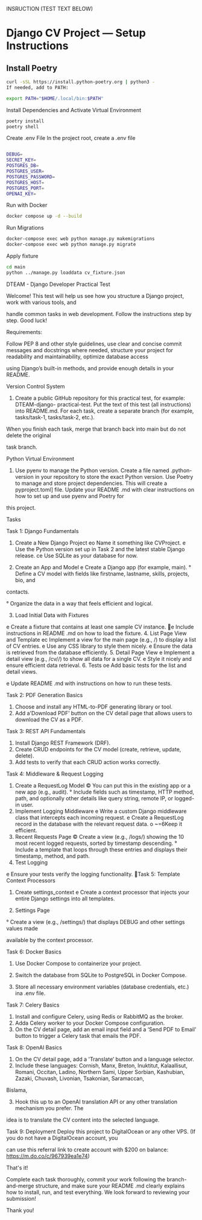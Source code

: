 INSRUCTION (TEST TEXT BELOW)

# Django CV Project — Setup Instructions

## Install Poetry

```bash
curl -sSL https://install.python-poetry.org | python3 -
If needed, add to PATH:
```

```bash
export PATH="$HOME/.local/bin:$PATH"
```

Install Dependencies and Activate Virtual Environment
```bash
poetry install
poetry shell
```

Create .env File
In the project root, create a .env file

```bash

DEBUG=
SECRET_KEY=
POSTGRES_DB=
POSTGRES_USER=
POSTGRES_PASSWORD=
POSTGRES_HOST=
POSTGRES_PORT=
OPENAI_KEY=
```

Run with Docker


```bash
docker compose up -d --build
```

Run Migrations
```bash
docker-compose exec web python manage.py makemigrations
docker-compose exec web python manage.py migrate
```
Apply fixture
```bash
cd main
python ../manage.py loaddata cv_fixture.json
```


DTEAM - Django Developer Practical Test

Welcome! This test will help us see how you structure a Django project, work with various tools, and

handle common tasks in web development. Follow the instructions step by step. Good luck!

Requirements:

Follow PEP 8 and other style guidelines, use clear and concise commit messages and docstrings
where needed, structure your project for readability and maintainability, optimize database access

using Django’s built-in methods, and provide enough details in your README.

Version Control System
1. Create a public GitHub repository for this practical test, for example: DTEAM-django-
practical-test.
Put the text of this test (all instructions) into README.md.
For each task, create a separate branch (for example, tasks/task-1, tasks/task-2, etc.).

When you finish each task, merge that branch back into main but do not delete the original

task branch.

Python Virtual Environment

1. Use pyenv to manage the Python version. Create a file named .python-version in your
repository to store the exact Python version.
Use Poetry to manage and store project dependencies. This will create a pyproject.toml] file.
Update your README .md with clear instructions on how to set up and use pyenv and Poetry for

this project.

Tasks

Task 1: Django Fundamentals

1. Create a New Django Project
eo Name it something like CVProject.
e Use the Python version set up in Task 2 and the latest stable Django release.
ce Use SQLite as your database for now.

2. Create an App and Model
e Create a Django app (for example, main).
° Define a CV model with fields like firstname, lastname, skills, projects, bio, and

contacts.

° Organize the data in a way that feels efficient and logical.

3. Load Initial Data with Fixtures

e Create a fixture that contains at least one sample CV instance.
e Include instructions in README .md on how to load the fixture.
4. List Page View and Template
ec Implement a view for the main page (e.g., /) to display a list of CV entries.
e Use any CSS library to style them nicely.
e Ensure the data is retrieved from the database efficiently.
5. Detail Page View
e Implement a detail view (e.g., /cv/<id>/) to show all data for a single CV.
e Style it nicely and ensure efficient data retrieval.
6. Tests
oe Add basic tests for the list and detail views.

e Update README .md with instructions on how to run these tests.

Task 2: PDF Generation Basics

1. Choose and install any HTML-to-PDF generating library or tool.
2. Add a'Download PDF’ button on the CV detail page that allows users to download the CV as a
PDF.

Task 3: REST API Fundamentals

1. Install Django REST Framework (DRF).
2. Create CRUD endpoints for the CV model (create, retrieve, update, delete).
3. Add tests to verify that each CRUD action works correctly.

Task 4: Middleware & Request Logging

1. Create a RequestLog Model
© You can put this in the existing app or a new app (e.g., audit).
° Include fields such as timestamp, HTTP method, path, and optionally other details like
query string, remote IP, or logged-in user.
2. Implement Logging Middleware
e Write a custom Django middleware class that intercepts each incoming request.
e Create a RequestLog record in the database with the relevant request data.
o ~=6Keep it efficient.
3. Recent Requests Page
© Create a view (e.g., /logs/) showing the 10 most recent logged requests, sorted by
timestamp descending.
° Include a template that loops through these entries and displays their timestamp, method,
and path.
4. Test Logging

e Ensure your tests verify the logging functionality.
Task 5: Template Context Processors
1. Create settings_context
e Create a context processor that injects your entire Django settings into all templates.

2. Settings Page

° Create a view (e.g., /settings/) that displays DEBUG and other settings values made

available by the context processor.

Task 6: Docker Basics
1. Use Docker Compose to containerize your project.
2. Switch the database from SQLite to PostgreSQL in Docker Compose.

3. Store all necessary environment variables (database credentials, etc.) ina .env file.

Task 7: Celery Basics
1. Install and configure Celery, using Redis or RabbitMQ as the broker.
2. Adda Celery worker to your Docker Compose configuration.
3. On the CV detail page, add an email input field and a ‘Send PDF to Email' button to trigger a
Celery task that emails the PDF.

Task 8: OpenAl Basics
1. On the CV detail page, add a 'Translate’ button and a language selector.
2. Include these languages: Cornish, Manx, Breton, Inuktitut, Kalaallisut, Romani, Occitan, Ladino,
Northern Sami, Upper Sorbian, Kashubian, Zazaki, Chuvash, Livonian, Tsakonian, Saramaccan,

Bislama,

3. Hook this up to an OpenAI translation API or any other translation mechanism you prefer. The

idea is to translate the CV content into the selected language.

Task 9: Deployment
Deploy this project to DigitalOcean or any other VPS. (If you do not have a DigitalOcean account, you

can use this referral link to create account with $200 on balance: https://m.do.co/c/967939ea1e74)

That's it!

Complete each task thoroughly, commit your work following the branch-and-merge structure, and
make sure your README .md clearly explains how to install, run, and test everything. We look forward
to reviewing your submission!

Thank you!
